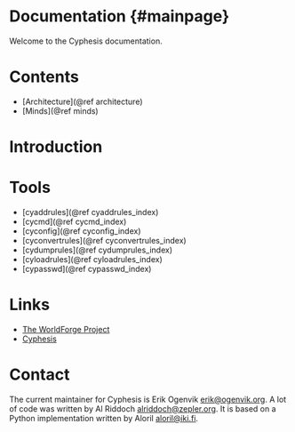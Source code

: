 Documentation           {#mainpage}
=============

Welcome to the Cyphesis documentation.

# Contents

* [Architecture](@ref architecture)
* [Minds](@ref minds)

# Introduction

# Tools
* [cyaddrules](@ref cyaddrules_index)
* [cycmd](@ref cycmd_index)
* [cyconfig](@ref cyconfig_index)
* [cyconvertrules](@ref cyconvertrules_index)
* [cydumprules](@ref cydumprules_index)
* [cyloadrules](@ref cyloadrules_index)
* [cypasswd](@ref cypasswd_index)

# Links

* <a href="http://www.worldforge.org/">The WorldForge Project</a>
* <a hreF="http://www.worldforge.org/dev/eng/servers/cyphesis">Cyphesis</a>

# Contact

The current maintainer for Cyphesis is Erik Ogenvik <erik@ogenvik.org>.
A lot of code was written by Al Riddoch <alriddoch@zepler.org>.
It is based on a Python implementation written by Aloril <aloril@iki.fi>.


